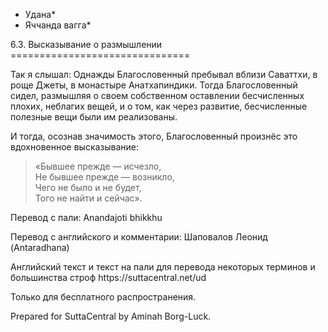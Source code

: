 * Удана*
* Яччанда вагга*

6\.3\. Высказывание о размышлении
\=\=\=\=\=\=\=\=\=\=\=\=\=\=\=\=\=\=\=\=\=\=\=\=\=\=\=\=\=\=\=

Так я слышал: Однажды Благословенный пребывал вблизи Саваттхи, в роще Джеты, в монастыре Анатхапиндики\. Тогда Благословенный сидел, размышляя о своем собственном оставлении бесчисленных плохих, неблагих вещей, и о том, как через развитие, бесчисленные полезные вещи были им реализованы\.

И тогда, осознав значимость этого, Благословенный произнёс это вдохновенное высказывание:

> «Бывшее прежде — исчезло,  
> Не бывшее прежде — возникло,  
> Чего не было и не будет,  
> Того не найти и сейчас»\.

Перевод с пали: Anandajoti bhikkhu

Перевод с английского и комментарии: Шаповалов Леонид \(Antaradhana\)

Английский текст и текст на пали для перевода некоторых терминов и большинства строф https://suttacentral\.net/ud

  

Только для бесплатного распространения\.

  

Prepared for SuttaCentral by Aminah Borg\-Luck\.